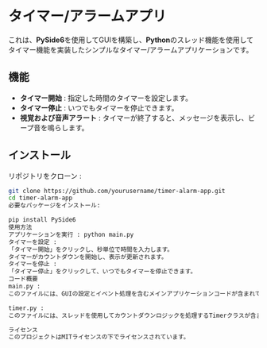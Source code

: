 # タイマー/アラームアプリ

これは、**PySide6**を使用してGUIを構築し、**Python**のスレッド機能を使用してタイマー機能を実装したシンプルなタイマー/アラームアプリケーションです。

## 機能

- **タイマー開始** : 指定した時間のタイマーを設定します。
- **タイマー停止** : いつでもタイマーを停止できます。
- **視覚および音声アラート** : タイマーが終了すると、メッセージを表示し、ビープ音を鳴らします。

## インストール

リポジトリをクローン :

```sh
git clone https://github.com/yourusername/timer-alarm-app.git
cd timer-alarm-app
必要なパッケージをインストール:

pip install PySide6
使用方法
アプリケーションを実行 : python main.py
タイマーを設定 :
「タイマー開始」をクリックし、秒単位で時間を入力します。
タイマーがカウントダウンを開始し、表示が更新されます。
タイマーを停止 :
「タイマー停止」をクリックして、いつでもタイマーを停止できます。
コード概要
main.py :
このファイルには、GUIの設定とイベント処理を含むメインアプリケーションコードが含まれています。

timer.py :
このファイルには、スレッドを使用してカウントダウンロジックを処理するTimerクラスが含まれています。

ライセンス
このプロジェクトはMITライセンスの下でライセンスされています。